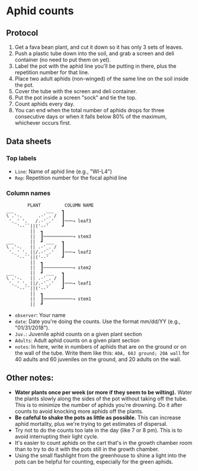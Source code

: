 # Aphid counts

## Protocol

1. Get a fava bean plant, and cut it down so it has only 3
  sets of leaves.
2. Push a plastic tube down into the soil, and grab a screen and
  deli container (no need to put them on yet).
3. Label the pot with the aphid line you'll be putting in there, plus the
  repetition number for that line.
3. Place two adult aphids (non-winged) of the same line on the soil
  inside the pot.
4. Cover the tube with the screen and deli container.
5. Put the pot inside a screen "sock" and tie the top.
6. Count aphids every day.
6. You can end when the total number of aphids drops for three
  consecutive days or when it falls below 80% of the maximum,
  whichever occurs first.


## Data sheets

### Top labels

- `Line`: Name of aphid line (e.g., "WI-L4")
- `Rep`: Repetition number for the focal aphid line

### Column names

```
        PLANT         COLUMN NAME
___            ___   ┓
\ .'-.      .-'_. /  ┃
 '._' '.   /.-'_.'   ┃───→ leaf3
    '--``||('--'     ┛
         ||  ┓
         ||  ┃───────────→ stem3
___      ||  ┛ ___   ┓
\ .'-.   || .-'_. /  ┃
 '._' '. ||/.-'_.'   ┃───→ leaf2
    '--``||('--'     ┛
         ||  ┓
         ||  ┃───────────→ stem2
___      ||  ┛ ___   ┓
\ .'-.   || .-'_. /  ┃
 '._' '. ||/.-'_.'   ┃───→ leaf1
    '--``||('--'     ┛
         ||  ┓
         ||  ┃───────────→ stem1
         ||  ┛
```

- `observer`: Your name
- `date`: Date you're doing the counts. Use the format mm/dd/YY (e.g., "01/31/2018").
- `Juv.`: Juvenile aphid counts on a given plant section
- `Adults`: Adult aphid counts on a given plant section
- `notes`: In here, write in numbers of aphids that are on the ground or on the wall
  of the tube. Write them like this:
  `40A, 60J ground; 20A wall` for 40 adults and 60 juveniles on the ground,
  and 20 adults on the wall.


## Other notes:

- __Water plants once per week (or more if they seem to be wilting).__
  Water the plants slowly along the sides of the pot without taking off the tube.
  This is to minimize the number of aphids you're drowning.
  Do it after counts to avoid knocking more aphids off the plants.
- __Be cafeful to shake the pots as little as possible.__
  This can increase aphid mortality, plus we're trying to get estimates of dispersal.
- Try not to do the counts too late in the day (like 7 or 8 pm). This is to avoid
  interrupting their light cycle.
- It's easier to count aphids on the cart that's in the growth chamber room than to try
  to do it with the pots still in the growth chamber.
- Using the small flashlight from the greenhouse to shine a light into the pots can be
  helpful for counting, especially for the green aphids.
